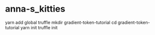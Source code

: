# anna-s_kitties
yarn add global truffle
mkdir gradient-token-tutorial
cd gradient-token-tutorial
yarn init
truffle init

